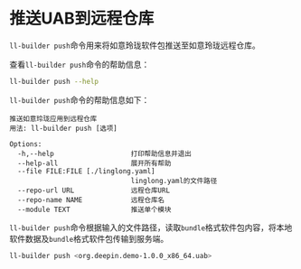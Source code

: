 <!--
SPDX-FileCopyrightText: 2023 UnionTech Software Technology Co., Ltd.

SPDX-License-Identifier: LGPL-3.0-or-later
-->

# 推送UAB到远程仓库

`ll-builder push`命令用来将如意玲珑软件包推送至如意玲珑远程仓库。

查看`ll-builder push`命令的帮助信息：

```bash
ll-builder push --help
```

`ll-builder push`命令的帮助信息如下：

```text
推送如意玲珑应用到远程仓库
用法: ll-builder push [选项]

Options:
  -h,--help                   打印帮助信息并退出
  --help-all                  展开所有帮助
  --file FILE:FILE [./linglong.yaml]
                              linglong.yaml的文件路径
  --repo-url URL              远程仓库URL
  --repo-name NAME            远程仓库名
  --module TEXT               推送单个模块
```

`ll-builder push`命令根据输入的文件路径，读取`bundle`格式软件包内容，将本地软件数据及`bundle`格式软件包传输到服务端。

```bash
ll-builder push <org.deepin.demo-1.0.0_x86_64.uab>
```
